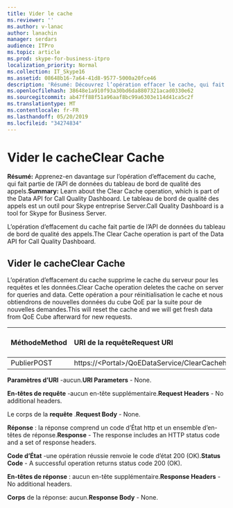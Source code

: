 ```yaml
---
title: Vider le cache
ms.reviewer: ''
ms.author: v-lanac
author: lanachin
manager: serdars
audience: ITPro
ms.topic: article
ms.prod: skype-for-business-itpro
localization_priority: Normal
ms.collection: IT_Skype16
ms.assetid: 08648b16-7a64-41d8-9577-5000a20fce46
description: 'Résumé: Découvrez l’opération effacer le cache, qui fait partie de l’API de données du tableau de bord de qualité des appels. Le tableau de bord de qualité des appels est un outil pour Skype entreprise Server.'
ms.openlocfilehash: 38648e1a910f93a30bd6da8807321acad0330e62
ms.sourcegitcommit: ab47ff88f51a96aaf8bc99a6303e114d41ca5c2f
ms.translationtype: MT
ms.contentlocale: fr-FR
ms.lasthandoff: 05/20/2019
ms.locfileid: "34274834"
---
```

# <a name="clear-cache"></a><span data-ttu-id="f782f-104">Vider le cache</span><span class="sxs-lookup"><span data-stu-id="f782f-104">Clear Cache</span></span>
 
<span data-ttu-id="f782f-105">**Résumé:** Apprenez-en davantage sur l’opération d’effacement du cache, qui fait partie de l’API de données du tableau de bord de qualité des appels.</span><span class="sxs-lookup"><span data-stu-id="f782f-105">**Summary:** Learn about the Clear Cache operation, which is part of the Data API for Call Quality Dashboard.</span></span> <span data-ttu-id="f782f-106">Le tableau de bord de qualité des appels est un outil pour Skype entreprise Server.</span><span class="sxs-lookup"><span data-stu-id="f782f-106">Call Quality Dashboard is a tool for Skype for Business Server.</span></span>
  
<span data-ttu-id="f782f-107">L’opération d’effacement du cache fait partie de l’API de données du tableau de bord de qualité des appels.</span><span class="sxs-lookup"><span data-stu-id="f782f-107">The Clear Cache operation is part of the Data API for Call Quality Dashboard.</span></span>
  
## <a name="clear-cache"></a><span data-ttu-id="f782f-108">Vider le cache</span><span class="sxs-lookup"><span data-stu-id="f782f-108">Clear Cache</span></span>

<span data-ttu-id="f782f-109">L’opération d’effacement du cache supprime le cache du serveur pour les requêtes et les données.</span><span class="sxs-lookup"><span data-stu-id="f782f-109">Clear Cache operation deletes the cache on server for queries and data.</span></span> <span data-ttu-id="f782f-110">Cette opération a pour réinitialisation le cache et nous obtiendrons de nouvelles données du cube QoE par la suite pour de nouvelles demandes.</span><span class="sxs-lookup"><span data-stu-id="f782f-110">This will reset the cache and we will get fresh data from QoE Cube afterward for new requests.</span></span>
  

|<span data-ttu-id="f782f-111">**Méthode**</span><span class="sxs-lookup"><span data-stu-id="f782f-111">**Method**</span></span>|<span data-ttu-id="f782f-112">**URI de la requête**</span><span class="sxs-lookup"><span data-stu-id="f782f-112">**Request URI**</span></span>|<span data-ttu-id="f782f-113">**Version HTTP**</span><span class="sxs-lookup"><span data-stu-id="f782f-113">**HTTP Version**</span></span>|
|:-----|:-----|:-----|
|<span data-ttu-id="f782f-114">Publier</span><span class="sxs-lookup"><span data-stu-id="f782f-114">POST</span></span>  <br/> |<span data-ttu-id="f782f-115">https://\<Portal\>/QoEDataService/ClearCache</span><span class="sxs-lookup"><span data-stu-id="f782f-115">https://\<portal\>/QoEDataService/ClearCache</span></span>  <br/> |<span data-ttu-id="f782f-116">HTTP/1.1</span><span class="sxs-lookup"><span data-stu-id="f782f-116">HTTP/1.1</span></span>  <br/> |
   
 <span data-ttu-id="f782f-117">**Paramètres d’URI** -aucun.</span><span class="sxs-lookup"><span data-stu-id="f782f-117">**URI Parameters** - None.</span></span>
  
 <span data-ttu-id="f782f-118">**En-têtes de requête** -aucun en-tête supplémentaire.</span><span class="sxs-lookup"><span data-stu-id="f782f-118">**Request Headers** - No additional headers.</span></span>
  
 <span data-ttu-id="f782f-119">Le corps de la **requête** .</span><span class="sxs-lookup"><span data-stu-id="f782f-119">**Request Body** - None.</span></span>
  
 <span data-ttu-id="f782f-120">**Réponse** : la réponse comprend un code d’État http et un ensemble d’en-têtes de réponse.</span><span class="sxs-lookup"><span data-stu-id="f782f-120">**Response** - The response includes an HTTP status code and a set of response headers.</span></span>
  
 <span data-ttu-id="f782f-121">**Code d’État** -une opération réussie renvoie le code d’état 200 (OK).</span><span class="sxs-lookup"><span data-stu-id="f782f-121">**Status Code** - A successful operation returns status code 200 (OK).</span></span>
  
 <span data-ttu-id="f782f-122">**En-têtes de réponse** : aucun en-tête supplémentaire.</span><span class="sxs-lookup"><span data-stu-id="f782f-122">**Response Headers** - No additional headers.</span></span>
  
 <span data-ttu-id="f782f-123">**Corps** de la réponse: aucun.</span><span class="sxs-lookup"><span data-stu-id="f782f-123">**Response Body** - None.</span></span>
  

